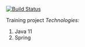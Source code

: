 [![Build Status](https://app.travis-ci.com/vladislav-buivol/job4j_url_shortcut.svg?branch=master)](https://app.travis-ci.com/vladislav-buivol/job4j_url_shortcut)

Training project
<em> Technologies:</em>
<ol>
<li> Java 11</li>
<li> Spring</li>
</ol>
